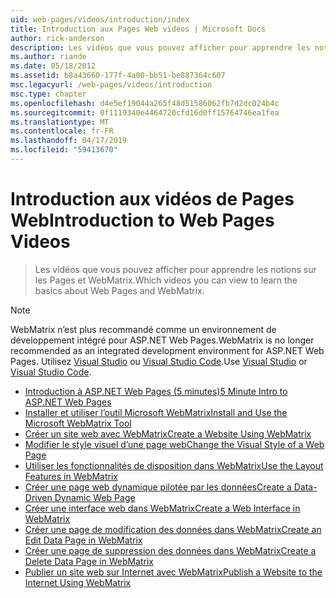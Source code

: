 ```yaml
---
uid: web-pages/videos/introduction/index
title: Introduction aux Pages Web vidéos | Microsoft Docs
author: rick-anderson
description: Les vidéos que vous pouvez afficher pour apprendre les notions sur les Pages et WebMatrix.
ms.author: riande
ms.date: 05/18/2012
ms.assetid: b8a43660-177f-4a00-bb51-be887364c607
msc.legacyurl: /web-pages/videos/introduction
msc.type: chapter
ms.openlocfilehash: d4e5ef19044a265f48d51586062fb7d2dc024b4c
ms.sourcegitcommit: 0f1119340e4464720cfd16d0ff15764746ea1fea
ms.translationtype: MT
ms.contentlocale: fr-FR
ms.lasthandoff: 04/17/2019
ms.locfileid: "59413670"
---
```

# <a name="introduction-to-web-pages-videos"></a><span data-ttu-id="a29ac-103">Introduction aux vidéos de Pages Web</span><span class="sxs-lookup"><span data-stu-id="a29ac-103">Introduction to Web Pages Videos</span></span>

> <span data-ttu-id="a29ac-104">Les vidéos que vous pouvez afficher pour apprendre les notions sur les Pages et WebMatrix.</span><span class="sxs-lookup"><span data-stu-id="a29ac-104">Which videos you can view to learn the basics about Web Pages and WebMatrix.</span></span>

> [!NOTE] 
> <span data-ttu-id="a29ac-105">WebMatrix n’est plus recommandé comme un environnement de développement intégré pour ASP.NET Web Pages.</span><span class="sxs-lookup"><span data-stu-id="a29ac-105">WebMatrix is no longer recommended as an integrated development environment for ASP.NET Web Pages.</span></span> <span data-ttu-id="a29ac-106">Utilisez [Visual Studio](xref:aspnet/web-pages/overview/getting-started/program-asp-net-web-pages-in-visual-studio) ou [Visual Studio Code](https://code.visualstudio.com/).</span><span class="sxs-lookup"><span data-stu-id="a29ac-106">Use [Visual Studio](xref:aspnet/web-pages/overview/getting-started/program-asp-net-web-pages-in-visual-studio) or [Visual Studio Code](https://code.visualstudio.com/).</span></span>


- [<span data-ttu-id="a29ac-107">Introduction à ASP.NET Web Pages (5 minutes)</span><span class="sxs-lookup"><span data-stu-id="a29ac-107">5 Minute Intro to ASP.NET Web Pages</span></span>](5-minute-introduction-to-aspnet-web-pages.md)
- [<span data-ttu-id="a29ac-108">Installer et utiliser l’outil Microsoft WebMatrix</span><span class="sxs-lookup"><span data-stu-id="a29ac-108">Install and Use the Microsoft WebMatrix Tool</span></span>](install-and-use-the-microsoft-webmatrix-tool.md)
- [<span data-ttu-id="a29ac-109">Créer un site web avec WebMatrix</span><span class="sxs-lookup"><span data-stu-id="a29ac-109">Create a Website Using WebMatrix</span></span>](create-a-website-using-webmatrix.md)
- [<span data-ttu-id="a29ac-110">Modifier le style visuel d’une page web</span><span class="sxs-lookup"><span data-stu-id="a29ac-110">Change the Visual Style of a Web Page</span></span>](change-the-visual-style-of-a-web-page.md)
- [<span data-ttu-id="a29ac-111">Utiliser les fonctionnalités de disposition dans WebMatrix</span><span class="sxs-lookup"><span data-stu-id="a29ac-111">Use the Layout Features in WebMatrix</span></span>](use-the-layout-features-in-webmatrix.md)
- [<span data-ttu-id="a29ac-112">Créer une page web dynamique pilotée par les données</span><span class="sxs-lookup"><span data-stu-id="a29ac-112">Create a Data-Driven Dynamic Web Page</span></span>](create-a-data-driven-dynamic-web-page.md)
- [<span data-ttu-id="a29ac-113">Créer une interface web dans WebMatrix</span><span class="sxs-lookup"><span data-stu-id="a29ac-113">Create a Web Interface in WebMatrix</span></span>](create-a-web-interface-in-webmatrix.md)
- [<span data-ttu-id="a29ac-114">Créer une page de modification des données dans WebMatrix</span><span class="sxs-lookup"><span data-stu-id="a29ac-114">Create an Edit Data Page in WebMatrix</span></span>](create-an-edit-data-page-in-webmatrix.md)
- [<span data-ttu-id="a29ac-115">Créer une page de suppression des données dans WebMatrix</span><span class="sxs-lookup"><span data-stu-id="a29ac-115">Create a Delete Data Page in WebMatrix</span></span>](create-a-delete-data-page-in-webmatrix.md)
- [<span data-ttu-id="a29ac-116">Publier un site web sur Internet avec WebMatrix</span><span class="sxs-lookup"><span data-stu-id="a29ac-116">Publish a Website to the Internet Using WebMatrix</span></span>](publish-a-website-to-the-internet-using-webmatrix.md)
